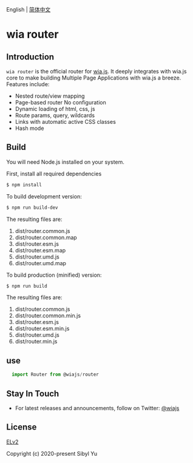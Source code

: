 English | [简体中文](./README.CN.md)

# wia router

## Introduction

`wia router` is the official router for [wia.js](https://www.wia.pub). It deeply integrates with wia.js core to make building Multiple Page Applications with wia.js a breeze. Features include:

- Nested route/view mapping
- Page-based router No configuration
- Dynamic loading of html, css, js
- Route params, query, wildcards
- Links with automatic active CSS classes
- Hash mode

## Build

You will need Node.js installed on your system.

First, install all required dependencies

```bash
$ npm install
```

To build development version:

```bash
$ npm run build-dev
```

The resulting files are:

1. dist/router.common.js
2. dist/router.common.map
3. dist/router.esm.js
4. dist/router.esm.map
5. dist/router.umd.js
6. dist/router.umd.map

To build production (minified) version:

```bash
$ npm run build
```

The resulting files are:

1. dist/router.common.js
2. dist/router.common.min.js
3. dist/router.esm.js
4. dist/router.esm.min.js
5. dist/router.umd.js
6. dist/router.min.js

## use

```js
  import Router from @wiajs/router
```

## Stay In Touch

- For latest releases and announcements, follow on Twitter: [@wiajs](https://twitter.com/wiajs)

## License

[ELv2](https://www.elastic.co/licensing/elastic-license)

Copyright (c) 2020-present Sibyl Yu
